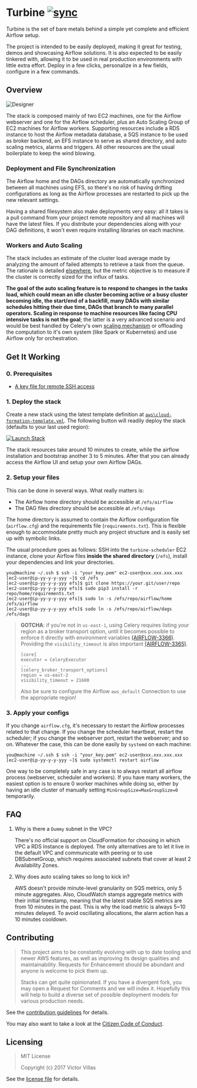 # Turbine [![sync]][ci]

[sync]:
https://img.shields.io/badge/CFN-deploy-green.svg?style=flat-square&logo=amazon
[ci]: #get-it-working

Turbine is the set of bare metals behind a simple yet complete and efficient
Airflow setup.

The project is intended to be easily deployed, making it great for testing,
demos and showcasing Airflow solutions. It is also expected to be easily
tinkered with, allowing it to be used in real production environments with
little extra effort. Deploy in a few clicks, personalize in a few fields,
configure in a few commands.

## Overview

![Designer](https://raw.githubusercontent.com/villasv/turbine/master/aws/cloud-formation-designer.png)

The stack is composed mainly of two EC2 machines, one for the Airflow webserver
and one for the Airflow scheduler, plus an Auto Scaling Group of EC2 machines
for Airflow workers. Supporting resources include a RDS instance to host the
Airflow metadata database, a SQS instance to be used as broker backend, an EFS
instance to serve as shared directory, and auto scaling metrics, alarms and
triggers. All other resources are the usual boilerplate to keep the wind
blowing.

### Deployment and File Synchronization

The Airflow home and the DAGs directory are automatically synchronized between
all machines using EFS, so there's no risk of having drifting configurations as
long as the Airflow processes are restarted to pick up the new relevant
settings.

Having a shared filesystem also make deployments very easy: all it takes is a
pull command from your project remote repository and all machines will have the
latest files. If you distribute your dependencies along with your DAG
definitions, it won't even require installing libraries on each machine.

### Workers and Auto Scaling

The stack includes an estimate of the cluster load average made by analyzing the
amount of failed attempts to retrieve a task from the queue. The rationale is
detailed [elsewhere][load-metric], but the metric objective is to measure if the
cluster is correctly sized for the influx of tasks.

**The goal of the auto scaling feature is to respond to changes in the tasks
load, which could mean an idle cluster becoming active or a busy cluster
becoming idle, the start/end of a backfill, many DAGs with similar schedules
hitting their due time, DAGs that branch to many parallel operators. Scaling in
response to machine resources like facing CPU intensive tasks is not the goal**;
the latter is a very advanced scenario and would be best handled by Celery's own
[scaling mechanism][celery-as] or offloading the computation to it's own system
(like Spark or Kubernetes) and use Airflow only for orchestration.

[load-metric]:
https://github.com/villasv/aws-airflow-stack/issues/63
[tpo-poll]:
http://docs.celeryproject.org/en/latest/getting-started/brokers/sqs.html#polling-interval
[celery-as]:
http://docs.celeryproject.org/en/latest/userguide/workers.html#autoscaling

## Get It Working

### 0. Prerequisites

- [A key file for remote SSH access][awsdocs-keys]

[awsdocs-keys]:
https://docs.aws.amazon.com/AWSEC2/latest/UserGuide/ec2-key-pairs.html


### 1. Deploy the stack

Create a new stack using the latest template definition at
[`aws\cloud-formation-template.yml`][raw-template]. The following button will
readily deploy the stack (defaults to your last used region):

[raw-template]:
https://s3.amazonaws.com/villasv/turbine/aws/cloud-formation-template.yml

[![Launch Stack](https://s3.amazonaws.com/cloudformation-examples/cloudformation-launch-stack.png)](https://console.aws.amazon.com/cloudformation/home#/stacks/new?templateURL=https://s3.amazonaws.com/villasv/turbine/aws/cloud-formation-template.yml)

The stack resources take around 10 minutes to create, while the airflow
installation and bootstrap another 3 to 5 minutes. After that you can
already access the Airflow UI and setup your own Airflow DAGs.

### 2. Setup your files

This can be done in several ways. What really matters is:

- The Airflow home directory should be accessible at `/efs/airflow`
- The DAG files directory should be accessible at `/efs/dags`

The home directory is assumed to contain the Airflow configuration file
(`airflow.cfg`) and the requirements file (`requirements.txt`). This is flexible
enough to accommodate pretty much any project structure and is easily set up
with symbolic links.

The usual procedure goes as follows: SSH into the `turbine-scheduler` EC2
instance, clone your Airflow files **inside the shared directory** (`/efs`),
install your dependencies and link your directories.

```
you@machine ~/.ssh $ ssh -i "your_key.pem" ec2-user@xxx.xxx.xxx.xxx
[ec2-user@ip-yy-y-y-yyy ~]$ cd /efs
[ec2-user@ip-yy-y-y-yyy efs]$ git clone https://your.git/user/repo
[ec2-user@ip-yy-y-y-yyy efs]$ sudo pip3 install -r repo/home/requirements.txt
[ec2-user@ip-yy-y-y-yyy efs]$ sudo ln -s /efs/repo/airflow/home /efs/airflow
[ec2-user@ip-yy-y-y-yyy efs]$ sudo ln -s /efs/repo/airflow/dags /efs/dags
```

> **GOTCHA**: if you're not in `us-east-1`, using Celery requires listing your
> region as a broker transport option, until it becomes possible to enforce it
> directly with environment variables
> [(AIRFLOW-3366)](https://issues.apache.org/jira/browse/AIRFLOW-3366).
> Providing the `visibility_timeout` is also important
> [(AIRFLOW-3365)](https://issues.apache.org/jira/browse/AIRFLOW-3365).
>
> ```
> [core]
> executor = CeleryExecutor
> ...
> [celery_broker_transport_options]
> region = us-east-2
> visibility_timeout = 21600
> ```
>
> Also be sure to configure the Airflow `aws_default` Connection to use the
> appropriate region!
>

### 3. Apply your configs

If you change `airflow.cfg`, it's necessary to restart the Airflow processes
related to that change. If you change the scheduler heartbeat, restart the
scheduler; if you change the webserver port, restart the webserver; and so on.
Whatever the case, this can be done easily by `systemd` on each machine:

```
you@machine ~/.ssh $ ssh -i "your_key.pem" ec2-user@xxx.xxx.xxx.xxx
[ec2-user@ip-yy-y-y-yyy ~]$ sudo systemctl restart airflow
```

One way to be completely safe in any case is to always restart all airflow
process (webserver, scheduler and workers). If you have many workers, the
easiest option is to ensure 0 worker machines while doing so, either by having
an idle cluster of manually setting `MinGroupSize=MaxGroupSize=0` temporarily.

## FAQ

1. Why is there a `Dummy` subnet in the VPC?

    There's no official support on CloudFormation for choosing in which VPC a
    RDS Instance is deployed. The only alternatives are to let it live in the
    default VPC and communicate with peering or to use DBSubnetGroup, which
    requires associated subnets that cover at least 2 Availability Zones.

2. Why does auto scaling takes so long to kick in?

    AWS doesn't provide minute-level granularity on SQS metrics, only 5 minute
    aggregates. Also, CloudWatch stamps aggregate metrics with their initial
    timestamp, meaning that the latest stable SQS metrics are from 10 minutes in
    the past. This is why the load metric is always 5~10 minutes delayed. To
    avoid oscillating allocations, the alarm action has a 10 minutes cooldown.

## Contributing

>This project aims to be constantly evolving with up to date tooling and newer
>AWS features, as well as improving its design qualities and maintainability.
>Requests for Enhancement should be abundant and anyone is welcome to pick them
>up.
>
>Stacks can get quite opinionated. If you have a divergent fork, you may open a
>Request for Comments and we will index it. Hopefully this will help to build a
>diverse set of possible deployment models for various production needs.

See the [contribution guidelines](/CONTRIBUTING.md) for details.

You may also want to take a look at the [Citizen Code of
Conduct](/CODE_OF_CONDUCT.md).

## Licensing

> MIT License
>
> Copyright (c) 2017 Victor Villas

See the [license file](/LICENSE) for details.
